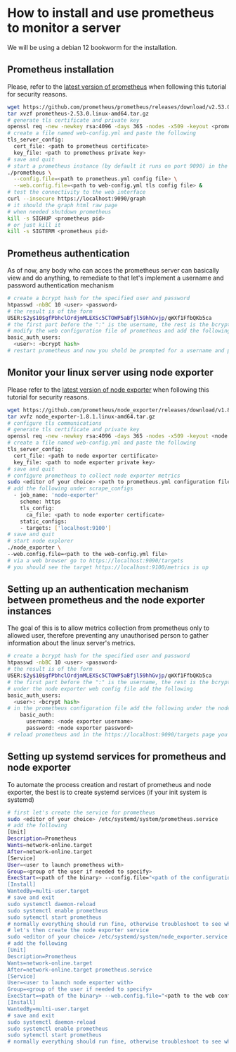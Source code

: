 # How to install and use prometheus to monitor a server
We will be using a debian 12 bookworm for the installation.

## Prometheus installation
Please, refer to the [latest version of prometheus](https://prometheus.io/download/) when following this tutorial for security reasons.
```bash
wget https://github.com/prometheus/prometheus/releases/download/v2.53.0/prometheus-2.53.0.linux-amd64.tar.gz
tar xvzf prometheus-2.53.0.linux-amd64.tar.gz
# generate tls certificate and private key
openssl req -new -newkey rsa:4096 -days 365 -nodes -x509 -keyout <prometheus key path> -out <prometheus certificate path> -subj "/C=FR/CN=<server fqdn>"
# create a file named web-config.yml and paste the following
tls_server_config:
  cert_file: <path to prometheus certificate>
  key_file: <path to prometheus private key>
# save and quit
# start a prometheus instance (by default it runs on port 9090) in the background
./prometheus \
  --config.file=<path to prometheus.yml config file> \
  --web.config.file=<path to web-config.yml tls config file> &
# test the connectivity to the web interface
curl --insecure https://localhost:9090/graph
# it should the graph html raw page
# when needed shutdown prometheus
kill -s SIGHUP <prometheus pid>
# or just kill it
kill -s SIGTERM <prometheus pid>
```

## Prometheus authentication
As of now, any body who can acces the prometheus server can basically view and do anything, to remediate to that let's implement a username and password authentication mechanism
```bash
# create a bcrypt hash for the specified user and password
htpasswd -nbBC 10 <user> <password>
# the result is of the form
USER:$2y$10$gfPbhclOrdjmMLEXSc5CTOWP5aBfjl59hhGvjp/qWXf1FfbQKb5ca
# the first part before the ":" is the username, the rest is the bcrypt hash, copy it
# modify the web configuration file of prometheus and add the following
basic_auth_users:
  <user>: <bcrypt hash>
# restart prometheus and now you shold be prompted for a username and password

```
## Monitor your linux server using node exporter
Please refer to the [latest version of node exporter](https://prometheus.io/download/#node_exporter) when following this tutorial for security reasons.
```bash
wget https://github.com/prometheus/node_exporter/releases/download/v1.8.1/node_exporter-1.8.1.linux-amd64.tar.gz
tar xvfz node_exporter-1.8.1.linux-amd64.tar.gz
# configure tls communications
# generate tls certificate and private key
openssl req -new -newkey rsa:4096 -days 365 -nodes -x509 -keyout <node exporter key path> -out <node exporter certificate path> -subj "/C=FR/CN=<server fqdn>"
# create a file named web-config.yml and paste the following
tls_server_config:
  cert_file: <path to node exporter certificate>
  key_file: <path to node exporter private key>
# save and quit
# configure prometheus to collect node exporter metrics
sudo <editor of your choice> <path to prometheus.yml configuration file>
# add the following under scrape_configs
  - job_name: 'node-exporter'
    scheme: https
    tls_config:
      ca_file: <path to node exporter certificate>
    static_configs:
    - targets: ['localhost:9100']
# save and quit
# start node explorer
./node_exporter \
--web.config.file=<path to the web-config.yml file>
# via a web browser go to https://localhost:9090/targets
# you should see the target https://localhost:9100/metrics is up
```

## Setting up an authentication mechanism between prometheus and the node exporter instances
The goal of this is to allow metrics collection from prometheus only to allowed user, therefore preventing any unauthorised person to gather information about the linux server's metrics.
```bash
# create a bcrypt hash for the specified user and password
htpasswd -nbBC 10 <user> <password>
# the result is of the form
USER:$2y$10$gfPbhclOrdjmMLEXSc5CTOWP5aBfjl59hhGvjp/qWXf1FfbQKb5ca
# the first part before the ":" is the username, the rest is the bcrypt hash, copy it
# under the node exporter web config file add the following
basic_auth_users:
  <user>: <bcrypt hash>
# in the prometheus configuration file add the following under the node exporter job_name
    basic_auth:
      username: <node exporter username>
      password: <node exporter password>
# reload prometheus and in the https://localhost:9090/targets page you should see the target https://localhost:9100/metrics is up
```

## Setting up systemd services for prometheus and node exporter
To automate the process creation and restart of prometheus and node exporter, the best is to create systemd services (if your init system is systemd)
```bash
# first let's create the service for prometheus
sudo <editor of your choice> /etc/systemd/system/prometheus.service
# add the following
[Unit]
Description=Prometheus
Wants=network-online.target
After=network-online.target
[Service]
User=<user to launch prometheus with>
Group=<group of the user if needed to specify>
ExecStart=<path of the binary> --config.file="<path of the configuration file> --web.config.file="<path to the web configuration file>" --storage.tsdb.path="<path to the prometheus data folder>"
[Install]
WantedBy=multi-user.target
# save and exit
sudo systemctl daemon-reload
sudo systemctl enable prometheus
sudo sytemctl start prometheus
# normally everything should run fine, otherwise troubleshoot to see what's wrong
# let's then create the node exporter service
sudo <editor of your choice> /etc/systemd/system/node_exporter.service
# add the following
[Unit]
Description=Prometheus
Wants=network-online.target
After=network-online.target prometheus.service
[Service]
User=<user to launch node exporter with>
Group=<group of the user if needed to specify>
ExecStart=<path of the binary> --web.config.file="<path to the web configuration file>"
[Install]
WantedBy=multi-user.target
# save and exit
sudo systemctl daemon-reload
sudo systemctl enable prometheus
sudo sytemctl start prometheus
# normally everything should run fine, otherwise troubleshoot to see what's wrong
```
